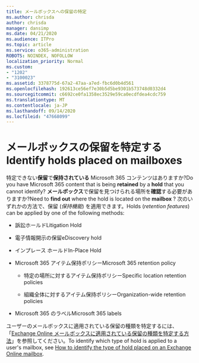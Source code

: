 ```yaml
---
title: メールボックスへの保留の特定
ms.author: chrisda
author: chrisda
manager: dansimp
ms.date: 04/21/2020
ms.audience: ITPro
ms.topic: article
ms.service: o365-administration
ROBOTS: NOINDEX, NOFOLLOW
localization_priority: Normal
ms.custom:
- "1202"
- "3100023"
ms.assetid: 3378775d-67a2-47aa-a7ed-fbc6d0b4d561
ms.openlocfilehash: 192613ce56ef7e30b5d5be9301b573748d0332d4
ms.sourcegitcommit: c6692ce0fa1358ec3529e59ca0ecdfdea4cdc759
ms.translationtype: MT
ms.contentlocale: ja-JP
ms.lasthandoff: 09/14/2020
ms.locfileid: "47668099"
---
```

# <a name="identify-holds-placed-on-mailboxes"></a><span data-ttu-id="92220-102">メールボックスの保留を特定する</span><span class="sxs-lookup"><span data-stu-id="92220-102">Identify holds placed on mailboxes</span></span>

<span data-ttu-id="92220-103">特定できない**保留**で**保持されている** Microsoft 365 コンテンツはありますか?</span><span class="sxs-lookup"><span data-stu-id="92220-103">Do you have Microsoft 365 content that is being **retained** by a **hold** that you cannot identify?</span></span> <span data-ttu-id="92220-104">**メールボックス**で保留を見つけられる場所を**確認**する必要がありますか?</span><span class="sxs-lookup"><span data-stu-id="92220-104">Need to **find out** where the hold is located on the **mailbox** ?</span></span> <span data-ttu-id="92220-105">次のいずれかの方法で、保留 (*保持機能*) を適用できます。</span><span class="sxs-lookup"><span data-stu-id="92220-105">Holds (*retention features*) can be applied by one of the following methods:</span></span>
  
- <span data-ttu-id="92220-106">訴訟ホールド</span><span class="sxs-lookup"><span data-stu-id="92220-106">Litigation Hold</span></span>

- <span data-ttu-id="92220-107">電子情報開示の保留</span><span class="sxs-lookup"><span data-stu-id="92220-107">eDiscovery hold</span></span>

- <span data-ttu-id="92220-108">インプレース ホールド</span><span class="sxs-lookup"><span data-stu-id="92220-108">In-Place Hold</span></span>

- <span data-ttu-id="92220-109">Microsoft 365 アイテム保持ポリシー</span><span class="sxs-lookup"><span data-stu-id="92220-109">Microsoft 365 retention policy</span></span> 

  - <span data-ttu-id="92220-110">特定の場所に対するアイテム保持ポリシー</span><span class="sxs-lookup"><span data-stu-id="92220-110">Specific location retention policies</span></span>

  - <span data-ttu-id="92220-111">組織全体に対するアイテム保持ポリシー</span><span class="sxs-lookup"><span data-stu-id="92220-111">Organization-wide retention policies</span></span>

- <span data-ttu-id="92220-112">Microsoft 365 のラベル</span><span class="sxs-lookup"><span data-stu-id="92220-112">Microsoft 365 labels</span></span>

<span data-ttu-id="92220-113">ユーザーのメールボックスに適用されている保留の種類を特定するには、「[Exchange Online メールボックスに適用されている保留の種類を特定する方法](https://docs.microsoft.com/microsoft-365/compliance/identify-a-hold-on-an-exchange-online-mailbox)」を参照してください。</span><span class="sxs-lookup"><span data-stu-id="92220-113">To identify which type of hold is applied to a user's mailbox, see [How to identify the type of hold placed on an Exchange Online mailbox](https://docs.microsoft.com/microsoft-365/compliance/identify-a-hold-on-an-exchange-online-mailbox).</span></span>
